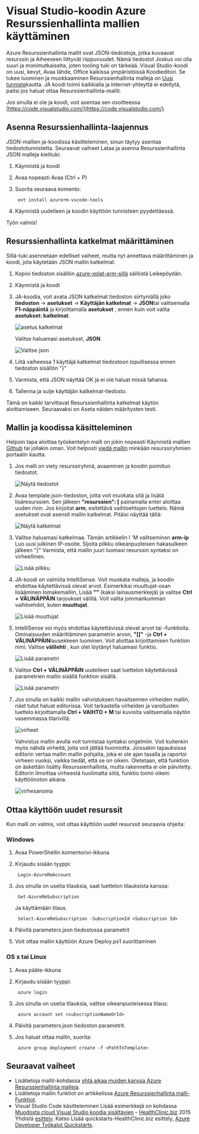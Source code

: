 <properties
   pageTitle="Käytä Resurssienhallinta malleja ja koodi | Microsoft Azure"
   description="Voit määrittää Visual Studio Code Azure Resurssienhallinta-mallien luomiseen."
   services="azure-resource-manager"
   documentationCenter="na"
   authors="cmatskas"
   manager="timlt"
   editor="tysonn"/>

<tags
   ms.service="azure-resource-manager"
   ms.devlang="na"
   ms.topic="get-started-article"
   ms.tgt_pltfrm="na"
   ms.workload="na"
   ms.date="09/26/2016"
   ms.author="chmatsk;tomfitz"/>

# <a name="working-with-azure-resource-manager-templates-in-visual-studio-code"></a>Visual Studio-koodin Azure Resurssienhallinta mallien käyttäminen

Azure Resurssienhallinta mallit ovat JSON-tiedostoja, jotka kuvaavat resurssin ja Aiheeseen liittyvät riippuvuudet. Nämä tiedostot Joskus voi olla suuri ja monimutkaiselta, joten tooling tuki on tärkeää. Visual Studio-koodi on uusi, kevyt, Avaa lähde, Office kaikissa ympäristöissä Koodieditori. Se tukee luominen ja muokkaaminen Resurssienhallinta malleja on [Uusi tunniste](https://marketplace.visualstudio.com/items?itemName=msazurermtools.azurerm-vscode-tools)kautta. JA koodi toimii kaikkialla ja Internet-yhteyttä ei edellytä, paitsi jos haluat ottaa Resurssienhallinta-mallit.

Jos sinulla ei ole ja koodi, voit asentaa sen osoitteessa [https://code.visualstudio.com/](https://code.visualstudio.com/).

## <a name="install-the-resource-manager-extension"></a>Asenna Resurssienhallinta-laajennus

JSON-mallien ja-koodissa käsitteleminen, sinun täytyy asentaa tiedostotunnistetta. Seuraavat vaiheet Lataa ja asenna Resurssienhallinta JSON malleja kielituki:

1. Käynnistä ja koodi 
2. Avaa nopeasti Avaa (Ctrl + P) 
3. Suorita seuraava komento: 

        ext install azurerm-vscode-tools

4. Käynnistä uudelleen ja koodin käyttöön tunnisteen pyydettäessä. 

 Työn valmis!

## <a name="set-up-resource-manager-snippets"></a>Resurssienhallinta katkelmat määrittäminen

Sillä-tuki asennetaan edelliset vaiheet, mutta nyt annettava määrittäminen ja koodi, jota käytetään JSON mallin katkelmat.

1. Kopioi tiedoston sisällön [azure-xplat-arm-sillä](https://raw.githubusercontent.com/Azure/azure-xplat-arm-tooling/master/VSCode/armsnippets.json) säilöstä Leikepöydän.
2. Käynnistä ja koodi 
3. JA-koodia, voit avata JSON katkelmat tiedoston siirtymällä joko **tiedoston** -> **asetukset** -> **Käyttäjän katkelmat** -> **JSON**tai valitsemalla **F1-näppäintä** ja kirjoittamalla **asetukset** , ennen kuin voit valita **asetukset: katkelmat**.

    ![asetus katkelmat](./media/resource-manager-vs-code/preferences-snippets.png)

    Valitse haluamasi asetukset, **JSON**.

    ![Valitse json](./media/resource-manager-vs-code/select-json.png)

4. Liitä vaiheessa 1 käyttäjä katkelmat tiedostoon lopullisessa ennen tiedoston sisällön "}" 
5. Varmista, että JSON näyttää OK ja ei ole haluat missä tahansa. 
6. Tallenna ja sulje käyttäjän katkelmat-tiedosto.

Tämä on kaikki tarvittavat Resurssienhallinta katkelmat käytön aloittamiseen. Seuraavaksi on Aseta näiden määritysten testi.

## <a name="work-with-template-in-vs-code"></a>Mallin ja koodissa käsitteleminen

Helpoin tapa aloittaa työskentelyn malli on jokin nopeasti Käynnistä mallien [Github](https://github.com/Azure/azure-quickstart-templates) tai jollakin oman. Voit helposti [viedä mallin](resource-manager-export-template.md) minkään resurssiryhmien portaalin kautta. 

1. Jos malli on viety resurssiryhmä, avaaminen ja koodin poimitun tiedostot.

    ![Näytä tiedostot](./media/resource-manager-vs-code/show-files.png)

2. Avaa template.json-tiedoston, jotta voit muokata sitä ja lisätä lisäresurssien. Sen jälkeen **"resurssien": [** painamalla enter aloittaa uuden rivin. Jos kirjoitat **arm**, esitettävä vaihtoehtojen luettelo. Nämä asetukset ovat asensit mallin katkelmat. Pitäisi näyttää tältä: 

    ![Näytä katkelmat](./media/resource-manager-vs-code/type-snippets.png)

3. Valitse haluamasi katkelmaa. Tämän artikkelin I 'M valitseminen **arm-ip** Luo uusi julkinen IP-osoite. Sijoita pilkku oikeanpuoleisen hakasulkeen jälkeen "}" Varmista, että mallin juuri luomasi resurssin syntaksi on virheellinen.

     ![Lisää pilkku](./media/resource-manager-vs-code/add-comma.png)

4. JA-koodi on valmiita IntelliSense. Voit muokata malleja, ja koodin ehdottaa käytettävissä olevat arvot. Esimerkiksi muuttujat-osan lisääminen lomakemalliin, Lisää **""** (kaksi lainausmerkkejä) ja valitse **Ctrl + VÄLINÄPPÄIN** tarjoukset välillä. Voit valita jommankumman vaihtoehdot, kuten **muuttujat**.

    ![Lisää muuttujat](./media/resource-manager-vs-code/add-variables.png)

5. IntelliSense voi myös ehdottaa käytettävissä olevat arvot tai -funktioita. Ominaisuuden määrittäminen parametrin arvon, **"[]"** -ja **Ctrl + VÄLINÄPPÄIN**lausekkeen luominen. Voit aloittaa kirjoittamisen funktion nimi. Valitse **välilehti** , kun olet löytänyt haluamasi funktio.

    ![Lisää parametri](./media/resource-manager-vs-code/select-parameters.png)

6. Valitse **Ctrl + VÄLINÄPPÄIN** uudelleen saat luettelon käytettävissä parametrien mallin sisällä funktion sisällä.

    ![Lisää parametri](./media/resource-manager-vs-code/select-avail-parameters.png)

7. Jos sinulla on kaikki mallin vahvistuksen havaitsemien virheiden mallin, näet tutut haluat editorissa. Voit tarkastella virheiden ja varoitusten luettelo kirjoittamalla **Ctrl + VAIHTO + M** tai kuvioita valitsemalla näytön vasemmassa tilarivillä.

    ![virheet](./media/resource-manager-vs-code/errors.png)

    Vahvistus mallin avulla voit tunnistaa syntaksi ongelmiin. Voit kuitenkin myös nähdä virheitä, joita voit jättää huomiotta. Joissakin tapauksissa editorin vertaa mallin mallin pohjalta, joka ei ole ajan tasalla ja raportoi virheen vuoksi, vaikka tiedät, että se on oikein. Oletetaan, että funktion on äskettäin lisätty Resurssienhallinta, mutta rakennetta ei ole päivitetty. Editorin ilmoittaa virheestä huolimatta siitä, funktio toimii oikein käyttöönoton aikana.

    ![virhesanoma](./media/resource-manager-vs-code/unrecognized-function.png)

## <a name="deploy-your-new-resources"></a>Ottaa käyttöön uudet resurssit

Kun malli on valmis, voit ottaa käyttöön uudet resurssit seuraavia ohjeita: 

### <a name="windows"></a>Windows

1. Avaa PowerShellin komentorivi-ikkuna 
2. Kirjaudu sisään tyyppi: 

        Login-AzureRmAccount 

3. Jos sinulla on useita tilauksia, saat luettelon tilauksista kanssa:

        Get-AzureRmSubscription

    Ja käyttämään tilaus.
   
        Select-AzureRmSubscription -SubscriptionId <Subscription Id>

4. Päivitä parameters.json tiedostossa parametrit
5. Voit ottaa mallin käyttöön Azure Deploy.ps1 suorittaminen

### <a name="osxlinux"></a>OS x tai Linux

1. Avaa pääte-ikkuna 
2. Kirjaudu sisään tyyppi:

        azure login 

3. Jos sinulla on useita tilauksia, valitse oikeanpuoleisessa tilaus:

        azure account set <subscriptionNameOrId> 

4. Päivitä parameters.json tiedoston parametrit.
5. Jos haluat ottaa mallin, suorita:

        azure group deployment create -f <PathToTemplate> 

## <a name="next-steps"></a>Seuraavat vaiheet

- Lisätietoja mallit-kohdassa [yhtä aikaa muiden kanssa Azure Resurssienhallinta malleja](resource-group-authoring-templates.md).
- Lisätietoja mallin funktiot on artikkelissa [Azure Resurssienhallinta malli-Funktiot](resource-group-template-functions.md).
- Visual Studio Code käsitteleminen Lisää esimerkkejä on kohdassa [Muodosta cloud Visual Studio koodia sisältävien](https://github.com/Microsoft/HealthClinic.biz/wiki/Build-cloud-apps-with-Visual-Studio-Code) - [HealthClinic.biz](https://github.com/Microsoft/HealthClinic.biz) 2015 Yhdistä [esittely](https://blogs.msdn.microsoft.com/visualstudio/2015/12/08/connectdemos-2015-healthclinic-biz/). Katso Lisää quickstarts-HealthClinic.biz esittely, [Azure Developer Työkalut Quickstarts](https://github.com/Microsoft/HealthClinic.biz/wiki/Azure-Developer-Tools-Quickstarts).
